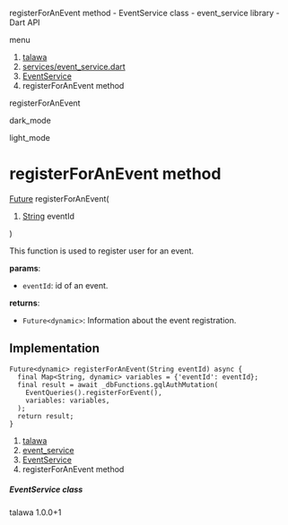 




registerForAnEvent method - EventService class - event\_service library - Dart API







menu

1. [talawa](../../index.html)
2. [services/event\_service.dart](../../file-___home_harshil_Desktop_open-source_palisadoes_talawa_lib_services_event_service/)
3. [EventService](../../file-___home_harshil_Desktop_open-source_palisadoes_talawa_lib_services_event_service/EventService-class.html)
4. registerForAnEvent method

registerForAnEvent


dark\_mode

light\_mode




# registerForAnEvent method


[Future](https://api.flutter.dev/flutter/dart-core/Future-class.html)
registerForAnEvent(

1. [String](https://api.flutter.dev/flutter/dart-core/String-class.html) eventId

)

This function is used to register user for an event.

**params**:

* `eventId`: id of an event.

**returns**:

* `Future<dynamic>`: Information about the event registration.

## Implementation

```
Future<dynamic> registerForAnEvent(String eventId) async {
  final Map<String, dynamic> variables = {'eventId': eventId};
  final result = await _dbFunctions.gqlAuthMutation(
    EventQueries().registerForEvent(),
    variables: variables,
  );
  return result;
}
```

 


1. [talawa](../../index.html)
2. [event\_service](../../file-___home_harshil_Desktop_open-source_palisadoes_talawa_lib_services_event_service/)
3. [EventService](../../file-___home_harshil_Desktop_open-source_palisadoes_talawa_lib_services_event_service/EventService-class.html)
4. registerForAnEvent method

##### EventService class





talawa
1.0.0+1







